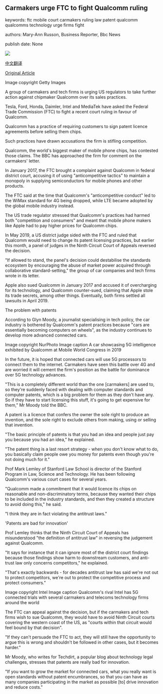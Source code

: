 ## Carmakers urge FTC to fight Qualcomm ruling

keywords: ftc mobile court carmakers ruling law patent qualcomm qualcomms technology urge firms fight

authors: Mary-Ann Russon, Business Reporter, Bbc News

publish date: None

![](https://ichef.bbci.co.uk/news/1024/branded_news/1320D/production/_114094387_qualcomm-5g.jpg)

[中文翻译](Carmakers%20urge%20FTC%20to%20fight%20Qualcomm%20ruling_zh.md)

[Original Article](https://www.bbc.com/news/business-53897401)

Image copyright Getty Images

A group of carmakers and tech firms is urging US regulators to take further action against chipmaker Qualcomm over its sales practices.

Tesla, Ford, Honda, Daimler, Intel and MediaTek have asked the Federal Trade Commission (FTC) to fight a recent court ruling in favour of Qualcomm.

Qualcomm has a practice of requiring customers to sign patent licence agreements before selling them chips.

Such practices have drawn accusations the firm is stifling competition.

Qualcomm, the world's biggest maker of mobile phone chips, has contested those claims. The BBC has approached the firm for comment on the carmakers' letter.

In January 2017, the FTC brought a complaint against Qualcomm in federal district court, accusing it of using "anticompetitive tactics" to maintain a monopoly in supplying semiconductors for mobile phones and other products.

The FTC said at the time that Qualcomm's "anticompetitive conduct" led to the WiMax standard for 4G being dropped, while LTE became adopted by the global mobile industry instead.

The US trade regulator stressed that Qualcomm's practices had harmed both "competition and consumers" and meant that mobile phone makers like Apple had to pay higher prices for Qualcomm chips.

In May 2019, a US district judge sided with the FTC and ruled that Qualcomm would need to change its patent licensing practices, but earlier this month, a panel of judges in the Ninth Circuit Court of Appeals reversed the decision.

"If allowed to stand, the panel's decision could destabilise the standards ecosystem by encouraging the abuse of market power acquired through collaborative standard-setting," the group of car companies and tech firms wrote in its letter.

Apple also sued Qualcomm in January 2017 and accused it of overcharging for its technology, and Qualcomm counter-sued, claiming that Apple stole its trade secrets, among other things. Eventually, both firms settled all lawsuits in April 2019.

The problem with patents

According to Glyn Moody, a journalist specialising in tech policy, the car industry is bothered by Qualcomm's patent practices because "cars are essentially becoming computers on wheels", as the industry continues to develop more advanced connected cars.

Image copyright NurPhoto Image caption A car showcasing 5G intelligence exhibited by Qualcomm at Mobile World Congress in 2019

In the future, it is hoped that connected cars will use 5G processors to connect them to the internet. Carmakers have seen this battle over 4G and are worried it will cement the firm's position as the battle for dominance over 5G technology advances.

"This is a completely different world than the one [carmakers] are used to, so they're suddenly faced with dealing with computer standards and computer patents, which is a big problem for them as they don't have any. So if they have to start licensing this stuff, it's going to get expensive for them," Mr Moody told the BBC.

A patent is a licence that confers the owner the sole right to produce an invention, and the sole right to exclude others from making, using or selling that invention.

"The basic principle of patents is that you had an idea and people just pay you because you had an idea," he explained.

"The patent thing is a last resort strategy - when you don't know what to do, you basically claim people owe you money for patents even though you're not doing much for it."

Prof Mark Lemley of Stanford Law School is director of the Stanford Program in Law, Science and Technology. He has been following Qualcomm's various court cases for several years.

"Qualcomm made a commitment that it would licence its chips on reasonable and non-discriminatory terms, because they wanted their chips to be included in the industry standards, and then they created a structure to avoid doing this," he said.

"I think they are in fact violating the antitrust laws."

'Patents are bad for innovation'

Prof Lemley thinks that the Ninth Circuit Court of Appeals has misunderstood "the definition of antitrust law" in reversing the judgement against Qualcomm.

"It says for instance that it can ignore most of the district court findings because those findings show harm to downstream customers, and anti-trust law only concerns competitors," he explained.

"That's exactly backwards - for decades antitrust law has said we're not out to protect competitors, we're out to protect the competitive process and protect consumers."

Image copyright Intel Image caption Qualcomm's rival Intel has 5G connected trials with several carmakers and telecoms technology firms around the world

The FTC can appeal against the decision, but if the carmakers and tech firms wish to sue Qualcomm, they would have to avoid Ninth Circuit courts covering the western coast of the US, as "courts within that circuit would feel bound by that decision".

"If they can't persuade the FTC to act, they will still have the opportunity to argue this is wrong and shouldn't be followed in other cases, but it becomes harder."

Mr Moody, who writes for Techdirt, a popular blog about technology legal challenges, stresses that patents are really bad for innovation.

"If you want to grow the market for connected cars, what you really want is open standards without patent encumbrances, so that you can have as many companies participating in the market as possible [to] drive innovation and reduce costs."